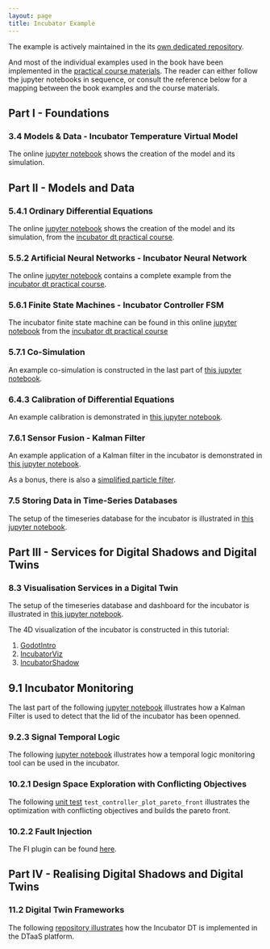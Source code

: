 ```yaml
---
layout: page
title: Incubator Example
---
```


The example is actively maintained in the its [own dedicated repository](https://github.com/INTO-CPS-Association/example_digital-twin_incubator).

And most of the individual examples used in the book have been implemented in the [practical course materials](https://github.com/clagms/IncubatorDTCourse).
The reader can either follow the jupyter notebooks in sequence, or consult the reference below for a mapping between the book examples and the course materials.

## Part I - Foundations

### 3.4 Models & Data - Incubator Temperature Virtual Model

The online [jupyter notebook](https://github.com/clagms/IncubatorDTCourse/blob/main/3-Physics-Modelling/2-ModellingIncubatorDynamics.ipynb) shows the creation of the model and its simulation.

## Part II - Models and Data

### 5.4.1 Ordinary Differential Equations

The online [jupyter notebook](https://github.com/clagms/IncubatorDTCourse/blob/main/3-Physics-Modelling/2-ModellingIncubatorDynamics.ipynb) shows the creation of the model and its simulation, from the [incubator dt practical course](https://github.com/clagms/IncubatorDTCourse).

### 5.5.2 Artificial Neural Networks - Incubator Neural Network

The online [jupyter notebook](https://github.com/clagms/IncubatorDTCourse/blob/main/3-Physics-Modelling/4-TrainingIncubatorNN.ipynb) contains a complete example from the [incubator dt practical course](https://github.com/clagms/IncubatorDTCourse).

### 5.6.1 Finite State Machines - Incubator Controller FSM

The incubator finite state machine can be found in this online [jupyter notebook](https://github.com/clagms/IncubatorDTCourse/blob/main/2-Controller-Modelling/1-State-Machines-FMI.ipynb) from the [incubator dt practical course](https://github.com/clagms/IncubatorDTCourse)

### 5.7.1 Co-Simulation

An example co-simulation is constructed in the last part of [this jupyter notebook](https://github.com/clagms/IncubatorDTCourse/blob/main/3-Physics-Modelling/2-ModellingIncubatorDynamics.ipynb).

### 6.4.3 Calibration of Differential Equations

An example calibration is demonstrated in [this jupyter notebook](https://github.com/clagms/IncubatorDTCourse/blob/main/4-Calibration/4-CalibratingIncubatorDynamics.ipynb).

### 7.6.1 Sensor Fusion - Kalman Filter

An example application of a Kalman filter in the incubator is demonstrated in [this jupyter notebook](https://github.com/clagms/IncubatorDTCourse/blob/main/7-SoftwareSensing/2-Example_KF_Incubator.ipynb).

As a bonus, there is also a [simplified particle filter](https://github.com/clagms/IncubatorDTCourse/blob/main/7-SoftwareSensing/3-Example_PF_Incubator.ipynb).

### 7.5 Storing Data in Time-Series Databases

The setup of the timeseries database for the incubator is illustrated in [this jupyter notebook](https://github.com/clagms/IncubatorDTCourse/blob/main/0-Pre-requisites/4-InfluxDB.ipynb).

## Part III - Services for Digital Shadows and Digital Twins

### 8.3 Visualisation Services in a Digital Twin

The setup of the timeseries database and dashboard for the incubator is illustrated in [this jupyter notebook](https://github.com/clagms/IncubatorDTCourse/blob/main/0-Pre-requisites/4-InfluxDB.ipynb).

The 4D visualization of the incubator is constructed in this tutorial:
1. [GodotIntro](https://github.com/clagms/IncubatorDTCourse/blob/main/9-Visualisation/1-GodotIntro.html)
2. [IncubatorViz](https://github.com/clagms/IncubatorDTCourse/blob/main/9-Visualisation/2-IncubatorViz.html)
3. [IncubatorShadow](https://github.com/clagms/IncubatorDTCourse/blob/main/9-Visualisation/3-IncubatorShadow.html)

## 9.1 Incubator Monitoring

The last part of the following [jupyter notebook](https://github.com/clagms/IncubatorDTCourse/blob/main/7-SoftwareSensing/2-Example_KF_Incubator.ipynb) illustrates how a Kalman Filter is used to detect that the lid of the incubator has been openned.

### 9.2.3 Signal Temporal Logic

The following [jupyter notebook](https://github.com/clagms/IncubatorDTCourse/blob/main/8-Monitoring/3-STLMonitoringService.ipynb) illustrates how a temporal logic monitoring tool can be used in the incubator.

### 10.2.1 Design Space Exploration with Conflicting Objectives

The following [unit test](https://github.com/INTO-CPS-Association/example_digital-twin_incubator/blob/master/software/incubator/tests/controller_tunning_tests/test_controller_tunning.py) `test_controller_plot_pareto_front` illustrates the optimization with conflicting objectives and builds the pareto front.

### 10.2.2 Fault Injection

The FI plugin can be found [here](https://github.com/INTO-CPS-Association/fault-injection-maestro).

## Part IV - Realising Digital Shadows and Digital Twins

### 11.2 Digital Twin Frameworks

The following [repository illustrates](TODO) how the Incubator DT is implemented in the DTaaS platform.

